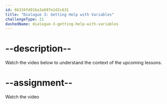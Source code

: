 ```yaml
---
id: 66334fd916a3a697e1d2c631
title: "Dialogue 3: Getting Help with Variables"
challengeType: 21
dashedName: dialogue-3-getting-help-with-variables
---
```


# --description--

Watch the video below to understand the context of the upcoming lessons.

# --assignment--

Watch the video
